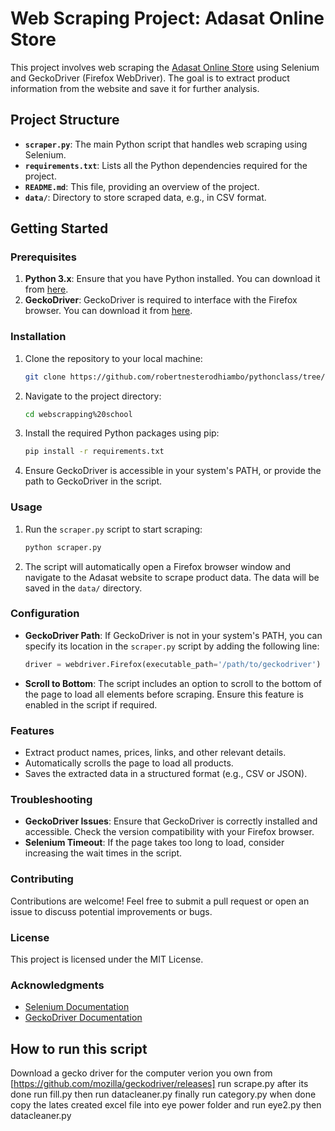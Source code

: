 # Web Scraping Project: Adasat Online Store

This project involves web scraping the [Adasat Online Store](https://adasat.online/kw-en/product-list&types=&brand=&color=&collections=&replacement_list_id=&star_list_id=&sortby=4) using Selenium and GeckoDriver (Firefox WebDriver). The goal is to extract product information from the website and save it for further analysis.

## Project Structure

- **`scraper.py`**: The main Python script that handles web scraping using Selenium.
- **`requirements.txt`**: Lists all the Python dependencies required for the project.
- **`README.md`**: This file, providing an overview of the project.
- **`data/`**: Directory to store scraped data, e.g., in CSV format.

## Getting Started

### Prerequisites

1. **Python 3.x**: Ensure that you have Python installed. You can download it from [here](https://www.python.org/downloads/).
2. **GeckoDriver**: GeckoDriver is required to interface with the Firefox browser. You can download it from [here](https://github.com/mozilla/geckodriver/releases).

### Installation

1. Clone the repository to your local machine:

   ```bash
   git clone https://github.com/robertnesterodhiambo/pythonclass/tree/main/webscrapping%20school
   ```

2. Navigate to the project directory:

   ```bash
   cd webscrapping%20school
   ```

3. Install the required Python packages using pip:

   ```bash
   pip install -r requirements.txt
   ```

4. Ensure GeckoDriver is accessible in your system's PATH, or provide the path to GeckoDriver in the script.

### Usage

1. Run the `scraper.py` script to start scraping:

   ```bash
   python scraper.py
   ```

2. The script will automatically open a Firefox browser window and navigate to the Adasat website to scrape product data. The data will be saved in the `data/` directory.

### Configuration

- **GeckoDriver Path**: If GeckoDriver is not in your system's PATH, you can specify its location in the `scraper.py` script by adding the following line:

   ```python
   driver = webdriver.Firefox(executable_path='/path/to/geckodriver')
   ```

- **Scroll to Bottom**: The script includes an option to scroll to the bottom of the page to load all elements before scraping. Ensure this feature is enabled in the script if required.

### Features

- Extract product names, prices, links, and other relevant details.
- Automatically scrolls the page to load all products.
- Saves the extracted data in a structured format (e.g., CSV or JSON).

### Troubleshooting

- **GeckoDriver Issues**: Ensure that GeckoDriver is correctly installed and accessible. Check the version compatibility with your Firefox browser.
- **Selenium Timeout**: If the page takes too long to load, consider increasing the wait times in the script.

### Contributing

Contributions are welcome! Feel free to submit a pull request or open an issue to discuss potential improvements or bugs.

### License

This project is licensed under the MIT License.

### Acknowledgments

- [Selenium Documentation](https://selenium.dev/documentation/)
- [GeckoDriver Documentation](https://firefox-source-docs.mozilla.org/testing/geckodriver/)


## How to run this script

Download  a gecko driver for the computer verion you own from [https://github.com/mozilla/geckodriver/releases]
 run scrape.py after its done run fill.py then run datacleaner.py finally run category.py 
 when done copy the lates created excel file into eye power  folder and run eye2.py then datacleaner.py

